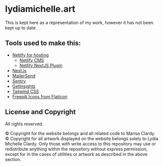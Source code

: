 # lydiamichelle.art

This is kept here as a representation of my work, however it has not been kept up to date.

## Tools used to make this:

- [Netlify for hosting](https://www.netlify.com/)
    - [Netlify CMS](https://www.netlifycms.org)
    - [Netlify NextJS Plugin](https://github.com/netlify/netlify-plugin-nextjs)
- [Next.js](https://www.nextjs.org)
- [MailerSend](https://www.mailersend.com)
- [Sentry](https://sentry.io/)
- [GetInsights](https://getinsights.io/)
- [Tailwind CSS](https://tailwindcss.com/)
- [Freepik Icons from Flaticon](https://www.flaticon.com/authors/freepik)

## License and Copyright

All rights reserved.

© Copyright for the website belongs and all related code to Marisa Clardy.
© Copyright for all artwork displayed on the website belongs solely to Lydia Michelle Clardy.
Only those with write access to this repository may use or redistribute anything within the
repository without express permission, except for in the cases of utilities or artwork as
described in the above section.

